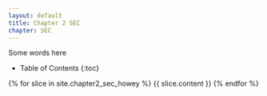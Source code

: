 ```yaml
---
layout: default
title: Chapter 2 SEC
chapter: SEC
---
```

Some words here

* Table of Contents
{:toc}

{% for slice in site.chapter2_sec_howey %}
 {{ slice.content }}
{% endfor %}
